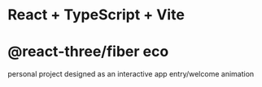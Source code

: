 # React + TypeScript + Vite

# @react-three/fiber eco

personal project designed as an interactive app entry/welcome animation

